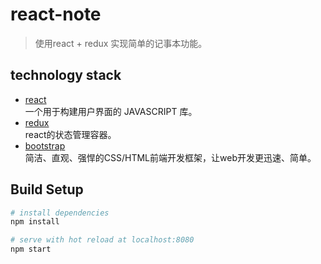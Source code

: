 # react-note

> 使用react + redux 实现简单的记事本功能。

## technology stack

* [react](https://facebook.github.io/react/)                          
一个用于构建用户界面的 JAVASCRIPT 库。
* [redux](http://www.redux.org.cn/)   
react的状态管理容器。
* [bootstrap](http://v3.bootcss.com/css/)   <br/>
简洁、直观、强悍的CSS/HTML前端开发框架，让web开发更迅速、简单。

## Build Setup

``` bash
# install dependencies
npm install

# serve with hot reload at localhost:8080
npm start
```
